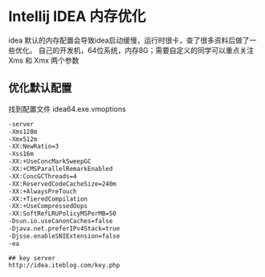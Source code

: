 # Intellij IDEA  内存优化

idea 默认的内存配置会导致idea启动缓慢，运行时很卡，查了很多资料后做了一些优化。
自己的开发机，64位系统，内存8G；需要自定义的同学可以重点关注Xms 和 Xmx 两个参数

## 优化默认配置

找到配置文件 idea64.exe.vmoptions

```xml
-server
-Xms128m
-Xmx512m
-XX:NewRatio=3
-Xss16m
-XX:+UseConcMarkSweepGC
-XX:+CMSParallelRemarkEnabled
-XX:ConcGCThreads=4
-XX:ReservedCodeCacheSize=240m
-XX:+AlwaysPreTouch
-XX:+TieredCompilation
-XX:+UseCompressedOops
-XX:SoftRefLRUPolicyMSPerMB=50
-Dsun.io.useCanonCaches=false
-Djava.net.preferIPv4Stack=true
-Djsse.enableSNIExtension=false
-ea
```

```shell
## key server
http://idea.iteblog.com/key.php
```

